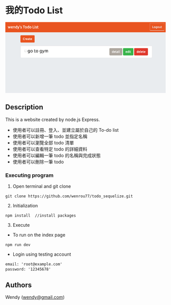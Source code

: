 # 我的Todo List
![Index page about Restaurant List](./public/image/screenshot.png)

## Description

This is a website created by node.js Express. 
- 使用者可以註冊、登入、並建立屬於自己的 To-do list
- 使用者可以新增一筆 todo 並指定名稱
- 使用者可以瀏覽全部 todo 清單
- 使用者可以查看特定 todo 的詳細資料
- 使用者可以編輯一筆 todo 的名稱與完成狀態
- 使用者可以刪除一筆 todo


### Executing program

1. Open terminal and git clone
```
git clone https://github.com/wenrou77/todo_sequelize.git
```

2. Initialization
```
npm install  //install packages
```

3. Execute

- To run on the index page
```
npm run dev
```
- Login using testing account
```
email: 'root@example.com'
password: '12345678'
```

## Authors

Wendy (wendy@gmail.com)
